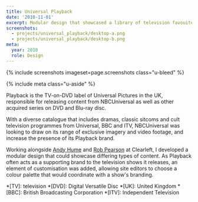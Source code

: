 ```yaml
---
title: Universal Playback
date: '2010-11-01'
excerpt: Modular design that showcased a library of television favouites
screenshots:
  - projects/universal_playback/desktop-a.png
  - projects/universal_playback/desktop-b.png
meta:
  year: 2010
  role: Design
---
```

{% include screenshots
  imageset=page.screenshots
  class="u-bleed"
%}

{% include meta
  class="u-aside"
%}

Playback is the TV-on-DVD label of Universal Pictures in the UK, responsible for releasing content from NBCUniversal as well as other acquired series on DVD and Blu-ray disc.

With a diverse catalogue that includes dramas, classic sitcoms and cult television programmes from Universal, BBC and ITV, NBCUniversal was looking to draw on its range of exclusive imagery and video footage, and increase the presence of its Playback brand.

Working alongside [Andy Hume][1] and [Rob Pearson][2] at Clearleft, I developed a modular design that could showcase differing types of content. As Playback often acts as a supporting brand to the television shows it releases, an element of customisation was added, allowing site editors to choose a colour palette that would coordinate with a show's branding.

[1]: http://clearleft.com/is/andy-hume
[2]: http://clearleft.com/is/rob-pearson

*[TV]: television
*[DVD]: Digital Versatile Disc
*[UK]: United Kingdom
*[BBC]: British Broadcasting Corporation
*[ITV]: Independent Television
